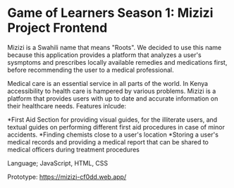 # Game of Learners Season 1: Mizizi Project Frontend
Mizizi is a Swahili name that means "Roots". We decided to use this name because this application provides a platform that analyzes a user's sysmptoms and prescribes locally available remedies and medications first, before recommending the user to a medical professional. 

Medical care is an essential service in all parts of the world. In Kenya accessibility to health care is hampered by various problems. 
Mizizi is a platform that provides users with up to date and accurate information on their healthcare needs. 
Features inlcude:

*First Aid Section for providing visual guides, for the illiterate users, and textual guides on performing different first aid procedures in case of minor accidents.
*Finding chemists close to a user's location
*Storing a user's medical records and providing a medical report that can be shared to medical officers during treatment procedures

Language; JavaScript, HTML, CSS

Prototype: https://mizizi-cf0dd.web.app/
